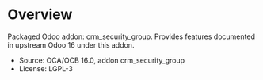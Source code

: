 # Overview

Packaged Odoo addon: crm_security_group. Provides features documented in upstream Odoo 16 under this addon.

- Source: OCA/OCB 16.0, addon crm_security_group
- License: LGPL-3
